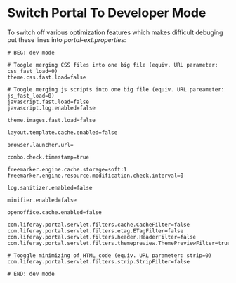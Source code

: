 # Switch Portal To Developer Mode

To switch off various optimization features which makes difficult debuging put these lines into _portal-ext.properties_:

```properties
# BEG: dev mode

# Toogle merging CSS files into one big file (equiv. URL parameter: css_fast_load=0)
theme.css.fast.load=false

# Toogle merging js scripts into one big file (equiv. URL pareameter: js_fast_load=0)
javascript.fast.load=false
javascript.log.enabled=false

theme.images.fast.load=false

layout.template.cache.enabled=false

browser.launcher.url=

combo.check.timestamp=true

freemarker.engine.cache.storage=soft:1
freemarker.engine.resource.modification.check.interval=0

log.sanitizer.enabled=false

minifier.enabled=false

openoffice.cache.enabled=false

com.liferay.portal.servlet.filters.cache.CacheFilter=false
com.liferay.portal.servlet.filters.etag.ETagFilter=false
com.liferay.portal.servlet.filters.header.HeaderFilter=false
com.liferay.portal.servlet.filters.themepreview.ThemePreviewFilter=true

# Tooggle minimizing of HTML code (equiv. URL parameter: strip=0)
com.liferay.portal.servlet.filters.strip.StripFilter=false

# END: dev mode
```
